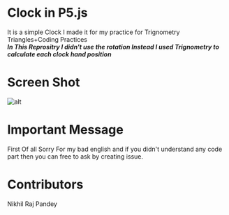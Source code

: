 # Clock in P5.js
It is a simple Clock I made it for my practice for Trignometry Triangles+Coding Practices <br>
***In This Reprositry I didn't use the rotation Instead I used Trignometry to calculate each clock hand position***

# Screen Shot
![alt]("https://raw.githubusercontent.com/NikhilRajPandey/ClockP5.js/master/screenshot.png")

# Important Message
First Of all Sorry For my bad english and if you didn't understand any code part then you can free to ask by creating issue.

# Contributors
Nikhil Raj Pandey
